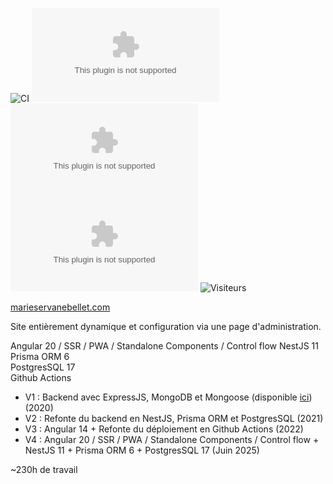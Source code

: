 ![CI](https://github.com/eloiblt/marieservanebellet.com/actions/workflows/main.yml/badge.svg)
![Dernier commit](https://img.shields.io/github/last-commit/eloiblt/marieservanebellet.com)
![Langage](https://img.shields.io/github/languages/top/eloiblt/marieservanebellet.com)
![Taille du repo](https://img.shields.io/github/repo-size/eloiblt/marieservanebellet.com)
![Visiteurs](https://visitor-badge.laobi.icu/badge?page_id=eloiblt.marieservanebellet.com)

[marieservanebellet.com](https://marieservanebellet.com)

Site entièrement dynamique et configuration via une page d'administration.

Angular 20 / SSR / PWA / Standalone Components / Control flow 
NestJS 11  
Prisma ORM 6   
PostgresSQL 17  
Github Actions  
 
- V1 : Backend avec ExpressJS, MongoDB et Mongoose (disponible [ici](https://github.com/eloiblt/msb_express_backend)) (2020)
- V2 : Refonte du backend en NestJS, Prisma ORM et PostgresSQL (2021)
- V3 : Angular 14 + Refonte du déploiement en Github Actions (2022)
- V4 : Angular 20 / SSR / PWA / Standalone Components / Control flow + NestJS 11 + Prisma ORM 6 + PostgresSQL 17 (Juin 2025)

~230h de travail
